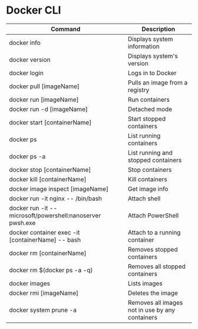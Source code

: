 # Docker CLI

| Command                                                    | Description                                     |
| ---------------------------------------------------------- | ----------------------------------------------- |
| docker info                                                | Displays system information                     |
| docker version                                             | Displays system's version                       |
| docker login                                               | Logs in to Docker                               |
| docker pull [imageName]                                    | Pulls an image from a registry                  |
| docker run [imageName]                                     | Run containers                                  |
| docker run -d [imageName]                                  | Detached mode                                   |
| docker start [containerName]                               | Start stopped containers                        |
| docker ps                                                  | List running containers                         |
| docker ps -a                                               | List running and stopped containers             |
| docker stop [containerName]                                | Stop containers                                 |
| docker kill [containerName]                                | Kill containers                                 |
| docker image inspect [imageName]                           | Get image info                                  |
| docker run -it nginx -- /bin/bash                          | Attach shell                                    |
| docker run -it -- microsoft/powershell:nanoserver pwsh.exe | Attach PowerShell                               |
| docker container exec -it [containerName] -- bash          | Attach to a running container                   |
| docker rm [containerName]                                  | Removes stopped containers                      |
| docker rm $(docker ps -a -q)                               | Removes all stopped containers                  |
| docker images                                              | Lists images                                    |
| docker rmi [imageName]                                     | Deletes the image                               |
| docker system prune -a                                     | Removes all images not in use by any containers |
